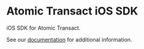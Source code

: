 # Atomic Transact iOS SDK

iOS SDK for Atomic Transact.

See our [documentation](https://docs.atomicfi.com/reference/transact-sdk#libraries__ios) for additional information.
